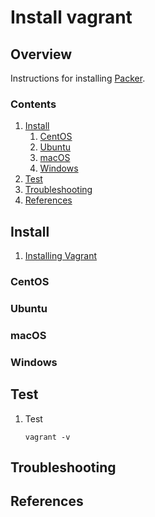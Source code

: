 # Install vagrant

## Overview

Instructions for installing [Packer](http://packer.io/).

### Contents

1. [Install](#install)
    1. [CentOS](#centos)
    1. [Ubuntu](#ubuntu)
    1. [macOS](#macos)
    1. [Windows](#windows)
1. [Test](#test)
1. [Troubleshooting](#troubleshooting)
1. [References](#references)

## Install

1. [Installing Vagrant](https://www.vagrantup.com/docs/installation/)

### CentOS

### Ubuntu

### macOS

### Windows

## Test

1. Test

    ```console
    vagrant -v
    ```

## Troubleshooting

## References
